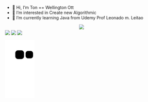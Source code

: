 - 👋 Hi, I’m Ton == Wellington Ott
- 👀 I’m interested in Create new Algorithmic
- 🌱 I’m currently learning Java from Udemy Prof Leonado m. Leitao

<div align="center">
  <a href="https://github.com/Tomasboy008">
  <img height="180em" src="https://github-readme-stats.vercel.app/api?username=Tomasboy008&show_icons=true&theme=dark&include_all_commits=true&count_private=true"/>
</div>
<div> 
 <a href="https://discord.gg/wagxzStdcR" target="_blank"><img src="https://img.shields.io/badge/Discord-7289DA?style=for-the-badge&logo=discord&logoColor=white" target="_blank"></a> 
  <a href = "mailto:wellingtonott@gmail.com"><img src="https://img.shields.io/badge/-Gmail-%23333?style=for-the-badge&logo=gmail&logoColor=white" target="_blank"></a>
  <a href="https://www.linkedin.com/in/wellington-ott-721966160/" target="_blank"><img src="https://img.shields.io/badge/-LinkedIn-%230077B5?style=for-the-badge&logo=linkedin&logoColor=white" target="_blank"></a> 
 
  ![Snake animation](https://github.com/rafaballerini/rafaballerini/blob/output/github-contribution-grid-snake.svg)
 
</div>
